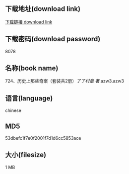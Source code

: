## 下载地址(download link)
[下载链接 download link](https://voluble-croquembouche-d321dc.netlify.app/?s=724%E3%80%81%E5%8E%86%E5%8F%B2%E4%B8%8A%E9%82%A3%E4%BA%9B%E5%A5%87%E6%A1%88%EF%BC%88%E5%A5%97%E8%A3%85%E5%85%B12%E5%86%8C%EF%BC%89_%E4%BA%86%E4%BA%86%E6%9D%91%E7%AB%A5+%E8%91%97_.azw3)

## 下载密码(download password)
8078

## 名称(book name)
724、历史上那些奇案（套装共2册）_了了村童 著_.azw3.azw3

## 语言(language)
chinese

## MD5
53dbefc1f7e0f2001f7d1d6cc5853ace

## 大小(filesize)
1 MB
